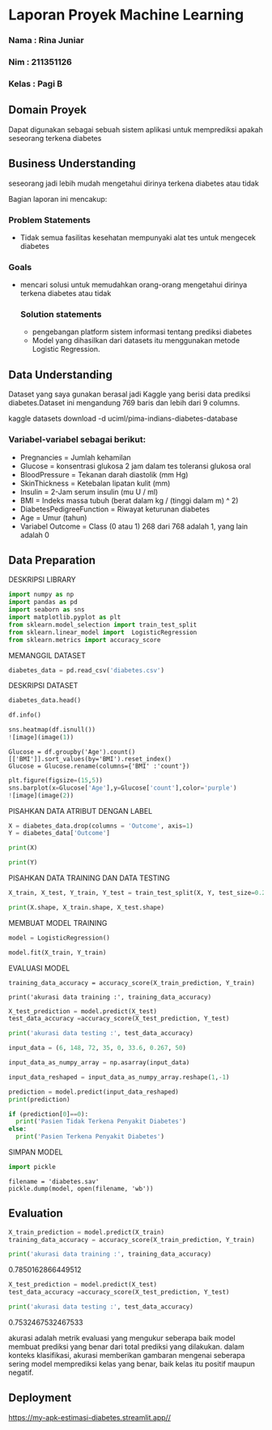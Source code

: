 # Laporan Proyek Machine Learning
### Nama : Rina Juniar
### Nim : 211351126
### Kelas : Pagi B

## Domain Proyek

Dapat digunakan sebagai sebuah sistem aplikasi untuk memprediksi apakah seseorang terkena diabetes
## Business Understanding

seseorang jadi lebih mudah mengetahui dirinya  terkena diabetes atau tidak 

Bagian laporan ini mencakup:

### Problem Statements

- Tidak semua fasilitas kesehatan mempunyaki alat tes untuk mengecek diabetes

### Goals

- mencari solusi untuk memudahkan orang-orang mengetahui dirinya terkena diabetes atau tidak

    ### Solution statements
    - pengebangan platform sistem informasi tentang prediksi diabetes
    - Model yang dihasilkan dari datasets itu menggunakan metode Logistic Regression.

## Data Understanding
Dataset yang saya gunakan berasal jadi Kaggle yang berisi data prediksi diabetes.Dataset ini mengandung 769 baris dan lebih dari 9 columns.

kaggle datasets download -d uciml/pima-indians-diabetes-database  

### Variabel-variabel sebagai berikut:
- Pregnancies = Jumlah kehamilan
- Glucose = konsentrasi glukosa 2 jam dalam tes toleransi glukosa oral
- BloodPressure = Tekanan darah diastolik (mm Hg)
- SkinThickness = Ketebalan lipatan kulit (mm)
- Insulin = 2-Jam serum insulin (mu U / ml)
- BMI = Indeks massa tubuh (berat dalam kg / (tinggi dalam m) ^ 2)
- DiabetesPedigreeFunction = Riwayat keturunan diabetes
- Age = Umur (tahun)
- Variabel Outcome = Class (0 atau 1) 268 dari 768 adalah 1, yang lain adalah 0

## Data Preparation

DESKRIPSI LIBRARY
```python
import numpy as np
import pandas as pd
import seaborn as sns
import matplotlib.pyplot as plt
from sklearn.model_selection import train_test_split
from sklearn.linear_model import  LogisticRegression
from sklearn.metrics import accuracy_score

```
MEMANGGIL DATASET
```python
diabetes_data = pd.read_csv('diabetes.csv')
```
DESKRIPSI DATASET
```python
diabetes_data.head()
```
```python
df.info()
```
```python
sns.heatmap(df.isnull())
![image](image(1))
```
```pyyhon
Glucose = df.groupby('Age').count()[['BMI']].sort_values(by='BMI').reset_index()
Glucose = Glucose.rename(columns={'BMI' :'count'})
```
```python
plt.figure(figsize=(15,5))
sns.barplot(x=Glucose['Age'],y=Glucose['count'],color='purple')
![image](image(2))
```
PISAHKAN DATA ATRIBUT DENGAN LABEL

```python
X = diabetes_data.drop(columns = 'Outcome', axis=1)
Y = diabetes_data['Outcome']
```
```python
print(X)
```

```python
print(Y)
```
PISAHKAN DATA TRAINING DAN DATA TESTING
```python
X_train, X_test, Y_train, Y_test = train_test_split(X, Y, test_size=0.2, stratify=Y, random_state=2 )
```
```python
print(X.shape, X_train.shape, X_test.shape)
```
MEMBUAT MODEL TRAINING
```python
model = LogisticRegression()
```
```python
model.fit(X_train, Y_train)
```
EVALUASI MODEL 
```X_train_prediction = model.predict(X_train)
training_data_accuracy = accuracy_score(X_train_prediction, Y_train)
```
```pyhton
print('akurasi data training :', training_data_accuracy)
```
```python
X_test_prediction = model.predict(X_test)
test_data_accuracy =accuracy_score(X_test_prediction, Y_test)
```
```python
print('akurasi data testing :', test_data_accuracy)
```
```python
input_data = (6, 148, 72, 35, 0, 33.6, 0.267, 50)

input_data_as_numpy_array = np.asarray(input_data)

input_data_reshaped = input_data_as_numpy_array.reshape(1,-1)

prediction = model.predict(input_data_reshaped)
print(prediction)

if (prediction[0]==0):
  print('Pasien Tidak Terkena Penyakit Diabetes')
else:
  print('Pasien Terkena Penyakit Diabetes')
```
SIMPAN MODEL
```python
import pickle
```
```pyhthon
filename = 'diabetes.sav'
pickle.dump(model, open(filename, 'wb'))
```

## Evaluation

```python
X_train_prediction = model.predict(X_train)
training_data_accuracy = accuracy_score(X_train_prediction, Y_train)
```
```python
print('akurasi data training :', training_data_accuracy)
```
0.7850162866449512
```python
X_test_prediction = model.predict(X_test)
test_data_accuracy =accuracy_score(X_test_prediction, Y_test)
```
```python
print('akurasi data testing :', test_data_accuracy)
```
0.7532467532467533

akurasi adalah metrik evaluasi yang mengukur seberapa baik model membuat prediksi yang benar dari total prediksi yang dilakukan. dalam konteks klasifikasi, akurasi memberikan gambaran mengenai seberapa sering model memprediksi kelas yang benar, baik kelas itu positif maupun negatif.
## Deployment
https://my-apk-estimasi-diabetes.streamlit.app//
